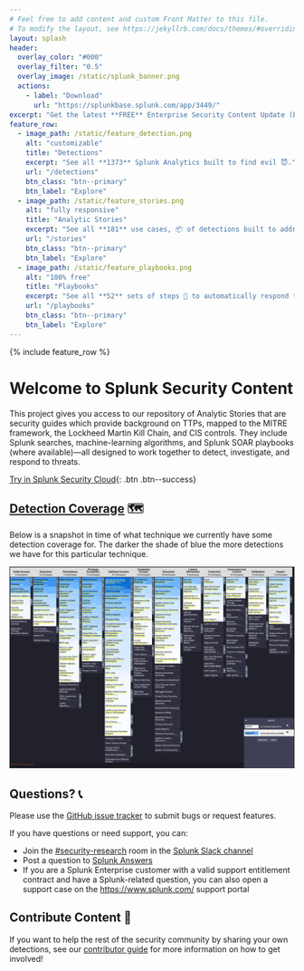 ```yaml
---
# Feel free to add content and custom Front Matter to this file.
# To modify the layout, see https://jekyllrb.com/docs/themes/#overriding-theme-defaults
layout: splash
header:
  overlay_color: "#000"
  overlay_filter: "0.5"
  overlay_image: /static/splunk_banner.png
  actions:
    - label: "Download"
      url: "https://splunkbase.splunk.com/app/3449/"
excerpt: "Get the latest **FREE** Enterprise Security Content Update (ESCU) App with **1373** analytics. 🚀 [See what is new](https://github.com/splunk/security_content/releases/latest)!"
feature_row:
  - image_path: /static/feature_detection.png
    alt: "customizable"
    title: "Detections"
    excerpt: "See all **1373** Splunk Analytics built to find evil 😈."
    url: "/detections"
    btn_class: "btn--primary"
    btn_label: "Explore"
  - image_path: /static/feature_stories.png
    alt: "fully responsive"
    title: "Analytic Stories"
    excerpt: "See all **181** use cases, 📦 of detections built to address a threat."
    url: "/stories"
    btn_class: "btn--primary"
    btn_label: "Explore"
  - image_path: /static/feature_playbooks.png
    alt: "100% free"
    title: "Playbooks"
    excerpt: "See all **52** sets of steps 🐾 to automatically respond to a threat."
    url: "/playbooks"
    btn_class: "btn--primary"
    btn_label: "Explore"
---
```



{% include feature_row %}

# Welcome to Splunk Security Content

This project gives you access to our repository of Analytic Stories that are security guides which provide background on TTPs, mapped to the MITRE framework, the Lockheed Martin Kill Chain, and CIS controls. They include Splunk searches, machine-learning algorithms, and Splunk SOAR playbooks (where available)—all designed to work together to detect, investigate, and respond to threats.

[Try in Splunk Security Cloud](https://www.splunk.com/en_us/cyber-security.html){: .btn .btn--success}

## [Detection Coverage](https://mitremap.splunkresearch.com/) 🗺️
Below is a snapshot in time of what technique we currently have some detection coverage for. The darker the shade of blue the more detections we have for this particular technique.

[![](static/coverage.png)](https://mitremap.splunkresearch.com/)

## Questions? 📞
Please use the [GitHub issue tracker](https://github.com/splunk/security_content/issues) to submit bugs or request features.

If you have questions or need support, you can:

* Join the [#security-research](https://splunk-usergroups.slack.com/archives/C1S5BEF38) room in the [Splunk Slack channel](http://splunk-usergroups.slack.com)
* Post a question to [Splunk Answers](http://answers.splunk.com)
* If you are a Splunk Enterprise customer with a valid support entitlement contract and have a Splunk-related question, you can also open a support case on the https://www.splunk.com/ support portal


## Contribute Content 🥰
If you want to help the rest of the security community by sharing your own detections, see our [contributor guide](https://github.com/splunk/security_content/wiki/Contributing-to-the-Project) for more information on how to get involved!

